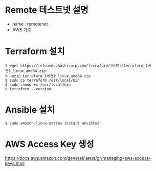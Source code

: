 # Remote 테스트넷 설명

- name : remotenet
- AWS 기준


# Terraform 설치

<pre><code>$ wget https://releases.hashicorp.com/terraform/(버전)/terraform_(버전)_linux_amd64.zip
$ unzip terraform_(버전)_linux_amd64.zip
$ sudo cp terraform /usr/local/bin
$ sudo chmod +x /usr/local/bin
$ terraform --version</code></pre>

# Ansible 설치

<pre><code>$ sudo amazon-linux-extras install ansible2</code></pre>

# AWS Access Key 생성

https://docs.aws.amazon.com/general/latest/gr/managing-aws-access-keys.html